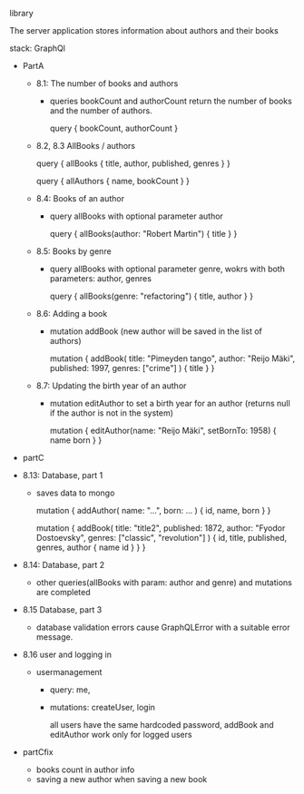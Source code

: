 library
    
  The server application stores information about authors and their books
    
  stack: GraphQl
- PartA
  - 8.1: The number of books and authors
      - queries bookCount and authorCount return the number of books and the number of authors.

        query {
          bookCount, authorCount
        }

  -  8.2, 8.3 AllBooks / authors

        query {
          allBooks { title, author, published, genres }
        }

        query {
          allAuthors { name, bookCount }
        }

  - 8.4: Books of an author
    - query allBooks  with optional parameter author

        query {
          allBooks(author: "Robert Martin") {
            title
          }
        }

  - 8.5: Books by genre
    - query allBooks with optional parameter genre, wokrs with both parameters: author, genres

        query {
          allBooks(genre: "refactoring") {
            title, author
          }
        }

  - 8.6: Adding a book
    - mutation addBook (new author will be saved in the list of authors)

        mutation {
          addBook(
            title: "Pimeyden tango",
            author: "Reijo Mäki",
            published: 1997,
            genres: ["crime"]
          ) {
            title
          }
        }

  - 8.7: Updating the birth year of an author
    - mutation editAuthor to set a birth year for an author
      (returns null if the author is not in the system)

        mutation {
          editAuthor(name: "Reijo Mäki", setBornTo: 1958) {
            name
            born
          }
        }

 - partC
  - 8.13: Database, part 1
    - saves data to mongo

        mutation {
          addAuthor(
            name: "...",
            born: ...
          ) {
            id,
            name,
            born
          }
        }

        mutation {
          addBook(
            title: "title2",
            published: 1872,
            author: "Fyodor Dostoevsky",
            genres: ["classic", "revolution"]
          ) {
            id,
            title,
            published,
            genres,
            author {
              name
              id
            }
          }
        }

  - 8.14: Database, part 2
    - other queries(allBooks with param: author and genre) and mutations are completed

  - 8.15 Database, part 3
    - database validation errors cause GraphQLError with a suitable error message.

  - 8.16 user and logging in
    - usermanagement
      - query: me,
      - mutations: createUser, login
        
        all users have the same hardcoded password, addBook and editAuthor work only for logged users

 - partCfix
    - books count in author info
    - saving a new author when saving a new book